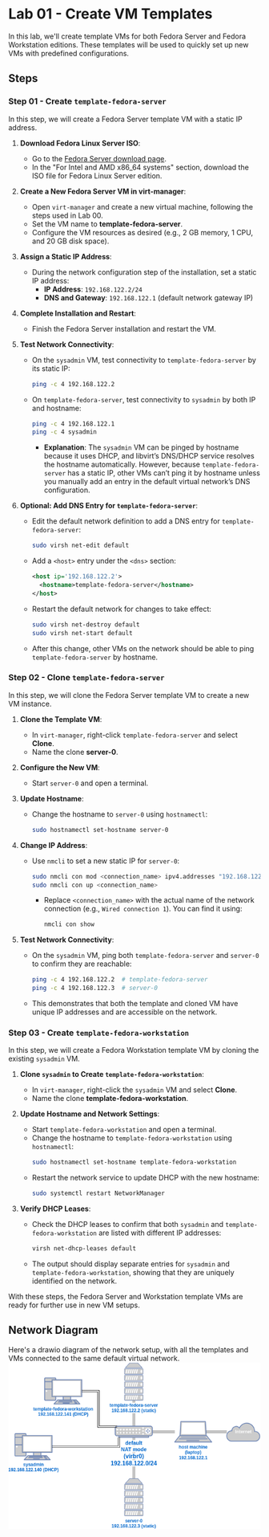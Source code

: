 # Lab 01 - Create VM Templates

In this lab, we'll create template VMs for both Fedora Server and Fedora Workstation editions. These templates will be used to quickly set up new VMs with predefined configurations.

## Steps

### Step 01 - Create `template-fedora-server`

In this step, we will create a Fedora Server template VM with a static IP address.

1. **Download Fedora Linux Server ISO**:
   - Go to the [Fedora Server download page](https://fedoraproject.org/server/download).
   - In the "For Intel and AMD x86_64 systems" section, download the ISO file for Fedora Linux Server edition.

2. **Create a New Fedora Server VM in virt-manager**:
   - Open `virt-manager` and create a new virtual machine, following the steps used in Lab 00.
   - Set the VM name to **template-fedora-server**.
   - Configure the VM resources as desired (e.g., 2 GB memory, 1 CPU, and 20 GB disk space).

3. **Assign a Static IP Address**:
   - During the network configuration step of the installation, set a static IP address:
     - **IP Address**: `192.168.122.2/24`
     - **DNS and Gateway**: `192.168.122.1` (default network gateway IP)

4. **Complete Installation and Restart**:
   - Finish the Fedora Server installation and restart the VM.

5. **Test Network Connectivity**:
   - On the `sysadmin` VM, test connectivity to `template-fedora-server` by its static IP:
     ```bash
     ping -c 4 192.168.122.2
     ```
   - On `template-fedora-server`, test connectivity to `sysadmin` by both IP and hostname:
     ```bash
     ping -c 4 192.168.122.1
     ping -c 4 sysadmin
     ```
     - **Explanation**: The `sysadmin` VM can be pinged by hostname because it uses DHCP, and libvirt’s DNS/DHCP service resolves the hostname automatically. However, because `template-fedora-server` has a static IP, other VMs can’t ping it by hostname unless you manually add an entry in the default virtual network’s DNS configuration.

6. **Optional: Add DNS Entry for `template-fedora-server`**:
   - Edit the default network definition to add a DNS entry for `template-fedora-server`:
     ```bash
     sudo virsh net-edit default
     ```
   - Add a `<host>` entry under the `<dns>` section:
     ```xml
     <host ip='192.168.122.2'>
       <hostname>template-fedora-server</hostname>
     </host>
     ```
   - Restart the default network for changes to take effect:
     ```bash
     sudo virsh net-destroy default
     sudo virsh net-start default
     ```
   - After this change, other VMs on the network should be able to ping `template-fedora-server` by hostname.

### Step 02 - Clone `template-fedora-server`

In this step, we will clone the Fedora Server template VM to create a new VM instance.

1. **Clone the Template VM**:
   - In `virt-manager`, right-click `template-fedora-server` and select **Clone**.
   - Name the clone **server-0**.

2. **Configure the New VM**:
   - Start `server-0` and open a terminal.

3. **Update Hostname**:
   - Change the hostname to `server-0` using `hostnamectl`:
     ```bash
     sudo hostnamectl set-hostname server-0
     ```

4. **Change IP Address**:
   - Use `nmcli` to set a new static IP for `server-0`:
     ```bash
     sudo nmcli con mod <connection_name> ipv4.addresses "192.168.122.3/24" ipv4.gateway "192.168.122.1" ipv4.dns "192.168.122.1" ipv4.method manual
     sudo nmcli con up <connection_name>
     ```
     - Replace `<connection_name>` with the actual name of the network connection (e.g., `Wired connection 1`). You can find it using:
       ```bash
       nmcli con show
       ```

5. **Test Network Connectivity**:
   - On the `sysadmin` VM, ping both `template-fedora-server` and `server-0` to confirm they are reachable:
     ```bash
     ping -c 4 192.168.122.2  # template-fedora-server
     ping -c 4 192.168.122.3  # server-0
     ```
   - This demonstrates that both the template and cloned VM have unique IP addresses and are accessible on the network.

### Step 03 - Create `template-fedora-workstation`

In this step, we will create a Fedora Workstation template VM by cloning the existing `sysadmin` VM.

1. **Clone `sysadmin` to Create `template-fedora-workstation`**:
   - In `virt-manager`, right-click the `sysadmin` VM and select **Clone**.
   - Name the clone **template-fedora-workstation**.

2. **Update Hostname and Network Settings**:
   - Start `template-fedora-workstation` and open a terminal.
   - Change the hostname to `template-fedora-workstation` using `hostnamectl`:
     ```bash
     sudo hostnamectl set-hostname template-fedora-workstation
     ```
   - Restart the network service to update DHCP with the new hostname:
     ```bash
     sudo systemctl restart NetworkManager
     ```

3. **Verify DHCP Leases**:
   - Check the DHCP leases to confirm that both `sysadmin` and `template-fedora-workstation` are listed with different IP addresses:
     ```bash
     virsh net-dhcp-leases default
     ```
   - The output should display separate entries for `sysadmin` and `template-fedora-workstation`, showing that they are uniquely identified on the network.

With these steps, the Fedora Server and Workstation template VMs are ready for further use in new VM setups.

## Network Diagram
Here's a drawio diagram of the network setup, with all the templates and VMs connected to the same default virtual network.
![template VMs diagram](./template-vms-diagram.drawio.png)